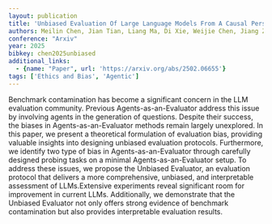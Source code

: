 ```yaml
---
layout: publication
title: 'Unbiased Evaluation Of Large Language Models From A Causal Perspective'
authors: Meilin Chen, Jian Tian, Liang Ma, Di Xie, Weijie Chen, Jiang Zhu
conference: "Arxiv"
year: 2025
bibkey: chen2025unbiased
additional_links:
  - {name: "Paper", url: 'https://arxiv.org/abs/2502.06655'}
tags: ['Ethics and Bias', 'Agentic']
---
```

Benchmark contamination has become a significant concern in the LLM evaluation community. Previous Agents-as-an-Evaluator address this issue by involving agents in the generation of questions. Despite their success, the biases in Agents-as-an-Evaluator methods remain largely unexplored. In this paper, we present a theoretical formulation of evaluation bias, providing valuable insights into designing unbiased evaluation protocols. Furthermore, we identify two type of bias in Agents-as-an-Evaluator through carefully designed probing tasks on a minimal Agents-as-an-Evaluator setup. To address these issues, we propose the Unbiased Evaluator, an evaluation protocol that delivers a more comprehensive, unbiased, and interpretable assessment of LLMs.Extensive experiments reveal significant room for improvement in current LLMs. Additionally, we demonstrate that the Unbiased Evaluator not only offers strong evidence of benchmark contamination but also provides interpretable evaluation results.
